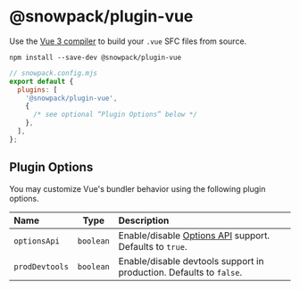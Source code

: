 # @snowpack/plugin-vue

Use the [Vue 3 compiler](https://www.npmjs.com/package/@vue/compiler-sfc) to build your `.vue` SFC files from source.

```
npm install --save-dev @snowpack/plugin-vue
```

```js
// snowpack.config.mjs
export default {
  plugins: [
    '@snowpack/plugin-vue',
    {
      /* see optional “Plugin Options” below */
    },
  ],
};
```

## Plugin Options

You may customize Vue's bundler behavior using the following plugin options.

| Name           |   Type    | Description                                                                                          |
| :------------- | :-------: | :--------------------------------------------------------------------------------------------------- |
| `optionsApi`   | `boolean` | Enable/disable [Options API](https://v3.vuejs.org/api/options-api.html) support. Defaults to `true`. |
| `prodDevtools` | `boolean` | Enable/disable devtools support in production. Defaults to `false`.                                  |
